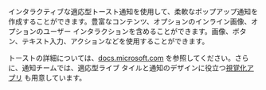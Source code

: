 ﻿インタラクティブな適応型トースト通知を使用して、柔軟なポップアップ通知を作成することができます。豊富なコンテンツ、オプションのインライン画像、オプションのユーザー インタラクションを含めることができます。画像、ボタン、テキスト入力、アクションなどを使用することができます。

トーストの詳細については、[docs.microsoft.com](https://docs.microsoft.com/en-us/windows/uwp/controls-and-patterns/tiles-and-notifications-adaptive-interactive-toasts) を参照してください。さらに、通知チームでは、適応型ライブ タイルと通知のデザインに役立つ[視覚化アプリ](https://docs.microsoft.com/en-us/windows/uwp/controls-and-patterns/tiles-and-notifications-notifications-visualizer) も用意しています。
